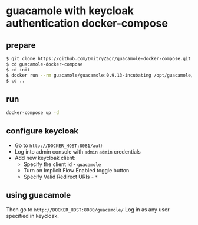 # guacamole with keycloak authentication docker-compose

## prepare

```bash
$ git clone https://github.com/DmitryZagr/guacamole-docker-compose.git
$ cd guacamole-docker-compose
$ cd init 
$ docker run --rm guacamole/guacamole:0.9.13-incubating /opt/guacamole/bin/initdb.sh --postgres > initdb.sql
$ cd ..
```

## run

```bash
docker-compose up -d
```

## configure keycloak

+ Go to `http://DOCKER_HOST:8081/auth`
+ Log into admin console with `admin` `admin` credentials
+ Add new keycloak client:
  + Specify the client id - `guacamole`
  + Turn on Implicit Flow Enabled toggle button
  + Specify Valid Redirect URIs - `*`

## using guacamole

Then go to `http://DOCKER_HOST:8080/guacamole/`
Log in as any user specified in keycloak.
